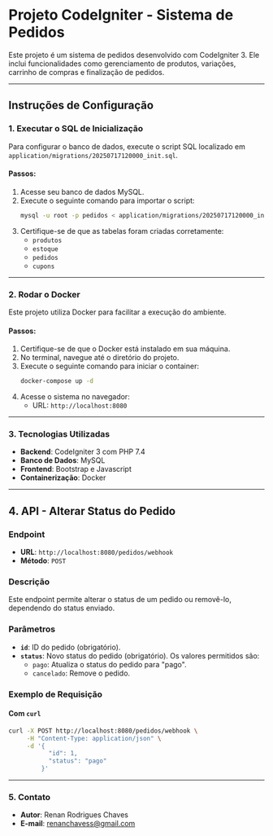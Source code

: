 # Projeto CodeIgniter - Sistema de Pedidos

Este projeto é um sistema de pedidos desenvolvido com CodeIgniter 3. Ele inclui funcionalidades como gerenciamento de produtos, variações, carrinho de compras e finalização de pedidos.

---

## **Instruções de Configuração**

### **1. Executar o SQL de Inicialização**
Para configurar o banco de dados, execute o script SQL localizado em `application/migrations/20250717120000_init.sql`. 

#### **Passos:**
1. Acesse seu banco de dados MySQL.
2. Execute o seguinte comando para importar o script:
   ```bash
   mysql -u root -p pedidos < application/migrations/20250717120000_init.sql
   ```
3. Certifique-se de que as tabelas foram criadas corretamente:
   - `produtos`
   - `estoque`
   - `pedidos`
   - `cupons`

---

### **2. Rodar o Docker**
Este projeto utiliza Docker para facilitar a execução do ambiente.

#### **Passos:**
1. Certifique-se de que o Docker está instalado em sua máquina.
2. No terminal, navegue até o diretório do projeto.
3. Execute o seguinte comando para iniciar o container:
   ```bash
   docker-compose up -d
   ```
4. Acesse o sistema no navegador:
   - URL: `http://localhost:8080`

---

### **3. Tecnologias Utilizadas**
- **Backend**: CodeIgniter 3 com PHP 7.4
- **Banco de Dados**: MySQL
- **Frontend**: Bootstrap e Javascript
- **Containerização**: Docker

---

## **4. API - Alterar Status do Pedido**

### **Endpoint**
- **URL**: `http://localhost:8080/pedidos/webhook`
- **Método**: `POST`

### **Descrição**
Este endpoint permite alterar o status de um pedido ou removê-lo, dependendo do status enviado.

### **Parâmetros**
- **`id`**: ID do pedido (obrigatório).
- **`status`**: Novo status do pedido (obrigatório). Os valores permitidos são:
  - `pago`: Atualiza o status do pedido para "pago".
  - `cancelado`: Remove o pedido.

### **Exemplo de Requisição**

#### **Com `curl`**
```bash
curl -X POST http://localhost:8080/pedidos/webhook \
     -H "Content-Type: application/json" \
     -d '{
           "id": 1,
           "status": "pago"
         }'
```

---

### **5. Contato**
- **Autor**: Renan Rodrigues Chaves
- **E-mail**: renanchavess@gmail.com